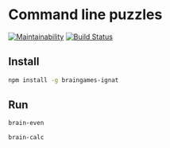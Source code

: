 # Command line puzzles
[![Maintainability](https://api.codeclimate.com/v1/badges/a99a88d28ad37a79dbf6/maintainability)](https://codeclimate.com/github/codeclimate/codeclimate/maintainability)
[![Build Status](https://travis-ci.org/buyfn/project-lvl1-s220.svg?branch=master)](https://travis-ci.org/buyfn/project-lvl1-s220)

## Install
```bash
npm install -g braingames-ignat
```

## Run
```bash
brain-even
```

```bash
brain-calc
```